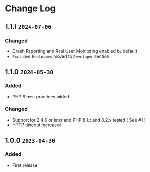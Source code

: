 # Change Log

## 1.1.1 `2024-07-06`

### Changed

- Crash Reporting and Real User Monitoring enabled by default
- `Excluded Hostnames` moved to `Developer` section

## 1.1.0 `2024-05-30`

### Added

- PHP 8 best practices added

### Changed

- Support for 2.4.6 or later and PHP 8.1.x and 8.2.x tested ( See #1 )
- HTTP timeout increased

## 1.0.0 `2023-04-30`

### Added

- First release
